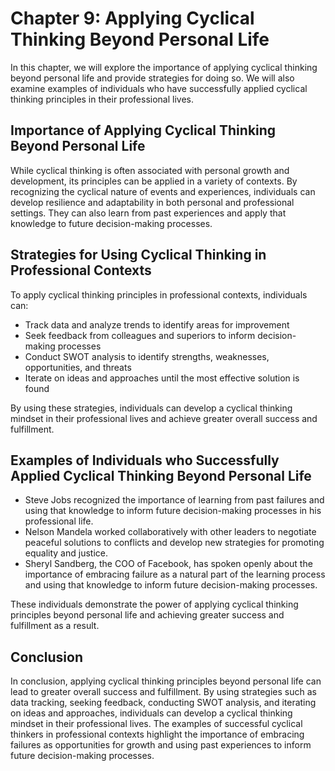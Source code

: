 Chapter 9: Applying Cyclical Thinking Beyond Personal Life
==========================================================

In this chapter, we will explore the importance of applying cyclical thinking beyond personal life and provide strategies for doing so. We will also examine examples of individuals who have successfully applied cyclical thinking principles in their professional lives.

Importance of Applying Cyclical Thinking Beyond Personal Life
-------------------------------------------------------------

While cyclical thinking is often associated with personal growth and development, its principles can be applied in a variety of contexts. By recognizing the cyclical nature of events and experiences, individuals can develop resilience and adaptability in both personal and professional settings. They can also learn from past experiences and apply that knowledge to future decision-making processes.

Strategies for Using Cyclical Thinking in Professional Contexts
---------------------------------------------------------------

To apply cyclical thinking principles in professional contexts, individuals can:

* Track data and analyze trends to identify areas for improvement
* Seek feedback from colleagues and superiors to inform decision-making processes
* Conduct SWOT analysis to identify strengths, weaknesses, opportunities, and threats
* Iterate on ideas and approaches until the most effective solution is found

By using these strategies, individuals can develop a cyclical thinking mindset in their professional lives and achieve greater overall success and fulfillment.

Examples of Individuals who Successfully Applied Cyclical Thinking Beyond Personal Life
---------------------------------------------------------------------------------------

* Steve Jobs recognized the importance of learning from past failures and using that knowledge to inform future decision-making processes in his professional life.
* Nelson Mandela worked collaboratively with other leaders to negotiate peaceful solutions to conflicts and develop new strategies for promoting equality and justice.
* Sheryl Sandberg, the COO of Facebook, has spoken openly about the importance of embracing failure as a natural part of the learning process and using that knowledge to inform future decision-making processes.

These individuals demonstrate the power of applying cyclical thinking principles beyond personal life and achieving greater success and fulfillment as a result.

Conclusion
----------

In conclusion, applying cyclical thinking principles beyond personal life can lead to greater overall success and fulfillment. By using strategies such as data tracking, seeking feedback, conducting SWOT analysis, and iterating on ideas and approaches, individuals can develop a cyclical thinking mindset in their professional lives. The examples of successful cyclical thinkers in professional contexts highlight the importance of embracing failures as opportunities for growth and using past experiences to inform future decision-making processes.
